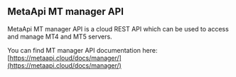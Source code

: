 ## MetaApi MT manager API

MetaApi MT manager API is a cloud REST API which can be used to access and manage MT4 and MT5 servers.

You can find MT manager API documentation here: [https://metaapi.cloud/docs/manager/](https://metaapi.cloud/docs/manager/)
